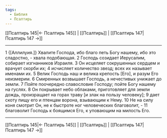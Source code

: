 ```yaml
---
tags:
  - Библия
  - Псалтирь
---
```

[[Псалтирь 145|← Псалтирь 145]] | [[Псалтирь]] | [[Псалтирь 147|Псалтирь 147 →]]

---
1 {[Аллилуия.]} Хвалите Господа, ибо благо петь Богу нашему, ибо это сладостно, - хвала подобающая.
2 Господь созидает Иерусалим, собирает изгнанников Израиля.
3 Он исцеляет сокрушенных сердцем и врачует скорби их;
4 исчисляет количество звезд; всех их называет именами их.
5 Велик Господь наш и велика крепость [Его], и разум Его неизмерим.
6 Смиренных возвышает Господь, а нечестивых унижает до земли.
7 Пойте поочередно славословие Господу; пойте Богу нашему на гуслях.
8 Он покрывает небо облаками, приготовляет для земли дождь, произращает на горах траву [и злак на пользу человеку];
9 дает скоту пищу его и птенцам ворона, взывающим к Нему.
10 Не на силу коня смотрит Он, не к быстроте ног человеческих благоволит, -
11 благоволит Господь к боящимся Его, к уповающим на милость Его.

---
[[Псалтирь 145|← Псалтирь 145]] | [[Псалтирь]] | [[Псалтирь 147|Псалтирь 147 →]]